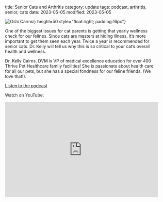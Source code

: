 title: Senior Cats and Arthritis
category: update
tags: podcast, arthritis, senior, cats
date: 2023-05-05
modified: 2023-05-05


![Oshi Cairns]({static}/images/oshi.jpg){: height=50 style="float:right; padding:16px"}

One of the biggest issues for cat parents is getting that yearly wellness check for our felines. Since cats are masters at hiding illness, it’s more important to get them seen each year. Twice a year is recommended for senior cats. Dr. Kelly will tell us why this is so critical to your cat’s overall health and wellness.

Dr. Kelly Cairns, DVM is VP of medical excellence education for over 400 Thrive Pet Healthcare family facilities! She is passionate about health care for all our pets, but she has a special fondness for our feline friends. (We love that!). 

[Listen to the podcast](https://www.petliferadio.com/19catsandcountingep88.html)

Watch on YouTube:

<iframe width="100%" height="315" src="https://www.youtube.com/embed/b8rvWzbk0XI" title="YouTube video player" frameborder="0" allow="accelerometer; autoplay; clipboard-write; encrypted-media; gyroscope; picture-in-picture; web-share" allowfullscreen></iframe>
